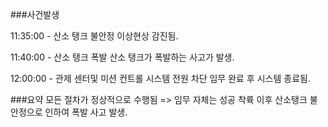 ###사건발생

11:35:00 - 산소 탱크 불안정
이상현상 감진됨.

11:40:00 - 산소 탱크 폭발
산소 탱크가 폭발하는 사고가 발생.

12:00:00 - 관제 센터및 미션 컨트롤 시스템 전원 차단
임무 완료 후 시스템 종료됨.

###요약
모든 절차가 정상적으로 수행됨 => 임무 자체는 성공
착륙 이후 산소탱크 불안정으로 인하여 폭발 사고 발생.